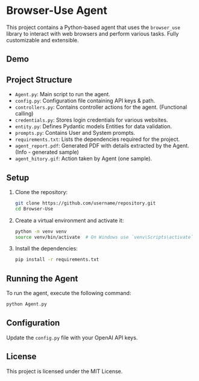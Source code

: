 # Browser-Use Agent

This project contains a Python-based agent that uses the `browser_use` library to interact with web browsers and perform various tasks.
Fully customizable and extensible. 

## Demo




## Project Structure

- `Agent.py`: Main script to run the agent.
- `config.py`: Configuration file containing API keys & path.
- `controllers.py`: Contains controller actions for the agent. (Functional calling)
- `credentials.py`: Stores login credentials for various websites.
- `entity.py`: Defines Pydantic models Entities for data validation.
- `prompts.py`: Contains User and System prompts.
- `requirements.txt`: Lists the dependencies required for the project.
- `agent_report.pdf`: Generated PDF with details extracted by the Agent. (Info - generated sample)
- `agent_hitory.gif`: Action taken by Agent (one sample).
 

## Setup

1. Clone the repository:
   ```bash
   git clone https://github.com/username/repository.git
   cd Browser-Use
   ```

2. Create a virtual environment and activate it:
   ```bash
   python -m venv venv
   source venv/bin/activate  # On Windows use `venv\Scripts\activate`
   ```

3. Install the dependencies:
   ```bash
   pip install -r requirements.txt
   ```

## Running the Agent

To run the agent, execute the following command:
```bash
python Agent.py
```

## Configuration

Update the `config.py` file with your OpenAI API keys.

## License

This project is licensed under the MIT License.
